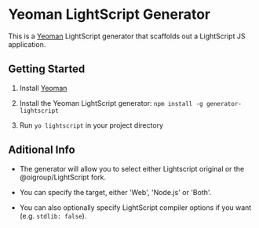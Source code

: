# Yeoman LightScript Generator

This is a [Yeoman](http://yeoman.io/) LightScript generator that scaffolds out a LightScript JS application.

## Getting Started

  1. Install [Yeoman](http://yeoman.io/)

  2. Install the Yeoman LightScript generator: `npm install -g generator-lightscript`

  3. Run `yo lightscript` in your project directory


## Aditional Info

  * The generator will allow you to select either Lightscript original or the @oigroup/LightScript fork.

  * You can specify the target, either 'Web', 'Node.js' or 'Both'.

  * You can also optionally specify LightScript compiler options if you want (e.g. `stdlib: false`).
